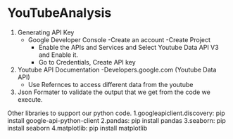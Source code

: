 # YouTubeAnalysis
1. Generating API Key
	- Google Developer Console
		-Create an account 
		-Create Project
		- Enable the APIs and Services and Select Youtube Data API V3 and Enable it.
		- Go to Credentials, Create API key
2. Youtube API Documentation 
	-Developers.google.com (Youtube Data API)
	- Use Refernces to access different data from the youtube
3. Json Formater to validate the output that we get from the code we execute.

Other libraries to support our python code.
1.googleapiclient.discovery: pip install google-api-python-client
2.pandas: pip install pandas
3.seaborn: pip install seaborn
4.matplotlib: pip install matplotlib


